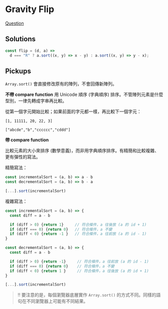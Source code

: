 # Gravity Flip

[Question](https://www.codewars.com/kata/5f70c883e10f9e0001c89673/javascript)

## Solutions

```javascript
const flip = (d, a) =>
  d === "R" ? a.sort((x, y) => x - y) : a.sort((x, y) => y - x);
```

## Pickups

`Array.sort()` 會直接修改原有的陣列，不會回傳新陣列。

**不帶 compare function**
用 Unicode 順序 (字典順序) 排序。不管陣列元素是什麼型別，一律先轉成字串再比較。

從第一個字元開始比較；如果前面的字元都一樣，再比較下一個字元：

```
[1, 11111, 20, 22, 3]

["abcde","b","cccccc","cddd"]
```

**帶 compare function**

比較元素的大小來排序 (數學意義)，而非用字典順序排序。有精簡和比較複雜、更有彈性的寫法。

精簡寫法：

```javascript
const incrementalSort = (a, b) => a - b
const decrementalSort = (a, b) => b - a

[...].sort(incrementalSort)
```

複雜寫法：

```javascript
const incrementalSort = (a, b) => {
  const diff = a - b

  if (diff > 0) {return 1}     // 符合條件，a 往後放 (a 的 id + 1)
  if (diff === 0) {return 0}   // 符合條件，a 不變
  if (diff < 0) {return -1 }   // 符合條件，a 往前放 (a 的 id - 1)
}

const decrementalSort = (a, b) => {
  const diff = a - b

  if (diff > 0) {return -1}     // 符合條件，a 往前放 (a 的 id - 1)
  if (diff === 0) {return 0}    // 符合條件，a 不變
  if (diff < 0) {return 1 }     // 符合條件，a 往後放 (a 的 id + 1)
}

[...].sort(incrementalSort)
```

> :bangbang: 要注意的是，每個瀏覽器底層實作 `Array.sort()` 的方式不同。同樣的語句在不同瀏覽器上可能有不同結果。
